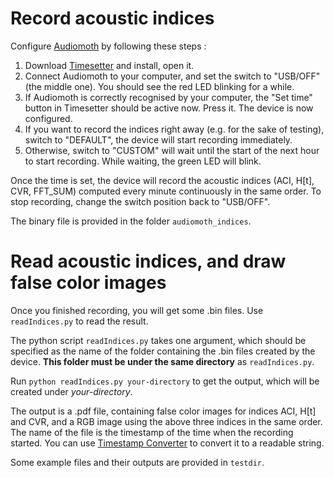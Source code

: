 # Record acoustic indices

Configure [Audiomoth](https://www.openacousticdevices.info/) by following these steps :    

1. Download [Timesetter](https://www.openacousticdevices.info/timesetter-app) and install, open it.   
2. Connect Audiomoth to your computer, and set the switch to "USB/OFF" (the middle one). You should see the red LED blinking for a while.
3. If Audiomoth is correctly recognised by your computer, the "Set time" button in Timesetter should be active now. Press it. The device is now configured.  
4. If you want to record the indices right away (e.g. for the sake of testing), switch to "DEFAULT", the device will start recording immediately.
5. Otherwise, switch to "CUSTOM" will wait until the start of the next hour to start recording. While waiting, the green LED will blink.  
  
Once the time is set, the device will record the acoustic indices (ACI, H[t], CVR, FFT_SUM) computed every minute continuously in the same order. To stop recording, change the switch position back to "USB/OFF".  

The binary file is provided in the folder `audiomoth_indices`.

# Read acoustic indices, and draw false color images

Once you finished recording, you will get some .bin files. Use `readIndices.py` to read the result.  

The python script `readIndices.py` takes one argument, which should be specified as the name of the folder containing the .bin files created by the device. **This folder must be under the same directory** as `readIndices.py`.  

Run `python readIndices.py your-directory` to get the output, which will be created under *your-directory*.  

The output is a .pdf file, containing false color images for indices ACI, H[t] and CVR, and a RGB image using the above three indices in the same order. The name of the file is the timestamp of the time when the recording started. You can use [Timestamp Converter](https://www.epochconverter.com/hex) to convert it to a readable string.

Some example files and their outputs are provided in `testdir`.  
